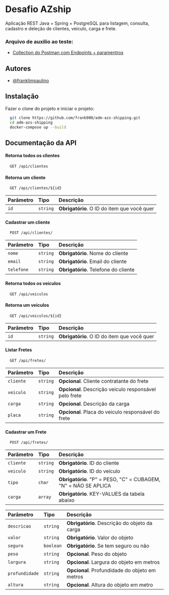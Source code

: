# Desafio AZship

Aplicação REST Java + Spring + PostgreSQL para listagem, consulta, cadastro e deleção de clientes, veiculo, carga e frete.

### Arquivo de auxilio ao teste:

- [Collection do Postman com Endpoints + paramentros](https://github.com/frank000/adm-azs-shipping/blob/master/AZShip%20-%20Collection.postman_collection.json)

## Autores

- [@franklimpaulino](https://www.github.com/frank000)



## Instalação

Fazer o clone do projeto e iniciar o projeto:

```bash
  git clone https://github.com/frank000/adm-azs-shipping.git
  cd adm-azs-shipping
  docker-compose up --build
```
    

## Documentação da API

#### Retorna todos os clientes

```http
  GET /api/clientes
```


#### Retorna um cliente

```http
  GET /api/clientes/${id}
```

| Parâmetro   | Tipo       | Descrição                                   |
| :---------- | :--------- | :------------------------------------------ |
| `id`      | `string` | **Obrigatório**. O ID do item que você quer |

#### Cadastrar um cliente

```http
  POST /api/clientes/
```

| Parâmetro   | Tipo       | Descrição                                   |
| :---------- | :--------- | :------------------------------------------ |
| `nome`      | `string` | **Obrigatório**. Nome do cliente |
| `email`      | `string` | **Obrigatório**. Email do cliente |
| `telefone`      | `string` | **Obrigatório**. Telefone do cliente |

#### Retorna todos os veiculos

```http
  GET /api/veiculos
```


#### Retorna um veiculos

```http
  GET /api/veiculos/${id}
```

| Parâmetro   | Tipo       | Descrição                                   |
| :---------- | :--------- | :------------------------------------------ |
| `id`      | `string` | **Obrigatório**. O ID do item que você quer |




#### Listar Fretes

```http
  GET /api/fretes/
```

| Parâmetro   | Tipo       | Descrição                                   |
| :---------- | :--------- | :------------------------------------------ |
| `cliente`      | `string` | **Opcional**. Cliente contratante do frete |
| `veiculo`      | `string` | **Opcional**. Descrição veículo responsável pelo frete  |
| `carga`      | `string` | **Opcional**. Descrição da carga |
| `placa`      | `string` | **Opcional**. Placa do veiculo responsável do frete |

#### Cadastrar um Frete

```http
  POST /api/fretes/
```

| Parâmetro   | Tipo       | Descrição                                   |
| :---------- | :--------- | :------------------------------------------ |
| `cliente`      | `string` | **Obrigatório**. ID do cliente |
| `veiculo`      | `string` | **Obrigatório**. ID do veículo |
| `tipo`      | `char` | **Obrigatório**. "P" = PESO, "C" = CUBAGEM, "N" = NÃO SE APLICA |
| `carga`      | `array` | **Obrigatório**. KEY-VALUES da tabela abaixo |

| Parâmetro   | Tipo       | Descrição                                   |
| :---------- | :--------- | :------------------------------------------ |
| `descricao`      | `string` | **Obrigatório**. Descrição do objeto da carga |
| `valor`      | `string` | **Obrigatório**. Valor do objeto |
| `seguro`      | `boolean` | **Obrigatório**. Se tem seguro ou não |
| `peso`      | `string` | **Opcional**. Peso do objeto |
| `largura`      | `string` | **Opcional**. Largura do objeto em metros|
| `profundidade`      | `string` | **Opcional**. Profundidade do objeto em metros |
| `altura`      | `string` | **Opcional**. Altura do objeto em metro |
